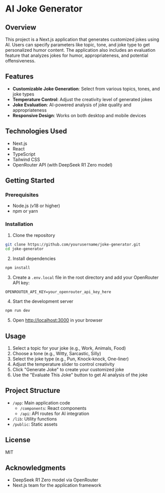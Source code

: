 # AI Joke Generator

## Overview
This project is a Next.js application that generates customized jokes using AI. Users can specify parameters like topic, tone, and joke type to get personalized humor content. The application also includes an evaluation feature that analyzes jokes for humor, appropriateness, and potential offensiveness.

## Features
- **Customizable Joke Generation**: Select from various topics, tones, and joke types
- **Temperature Control**: Adjust the creativity level of generated jokes
- **Joke Evaluation**: AI-powered analysis of joke quality and appropriateness
- **Responsive Design**: Works on both desktop and mobile devices

## Technologies Used
- Next.js
- React
- TypeScript
- Tailwind CSS
- OpenRouter API (with DeepSeek R1 Zero model)

## Getting Started

### Prerequisites
- Node.js (v18 or higher)
- npm or yarn

### Installation
1. Clone the repository
```bash
git clone https://github.com/yourusername/joke-generator.git
cd joke-generator
```

2. Install dependencies
```bash
npm install
```

3. Create a `.env.local` file in the root directory and add your OpenRouter API key:
```
OPENROUTER_API_KEY=your_openrouter_api_key_here
```

4. Start the development server
```bash
npm run dev
```

5. Open [http://localhost:3000](http://localhost:3000) in your browser

## Usage
1. Select a topic for your joke (e.g., Work, Animals, Food)
2. Choose a tone (e.g., Witty, Sarcastic, Silly)
3. Select the joke type (e.g., Pun, Knock-knock, One-liner)
4. Adjust the temperature slider to control creativity
5. Click "Generate Joke" to create your customized joke
6. Use the "Evaluate This Joke" button to get AI analysis of the joke

## Project Structure
- `/app`: Main application code
  - `/components`: React components
  - `/api`: API routes for AI integration
- `/lib`: Utility functions
- `/public`: Static assets

## License
MIT

## Acknowledgments
- DeepSeek R1 Zero model via OpenRouter
- Next.js team for the application framework


